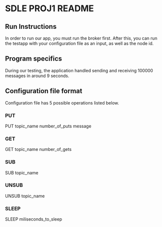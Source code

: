 # SDLE PROJ1 README 

## Run Instructions
In order to run our app, you must run the broker first. After this, you can run the testapp with your configuration file as an input, as well as the node id.

## Program specifics

During our testing, the application handled sending and receiving 100000 messages in around 9 seconds.

## Configuration file format
Configuration file has 5 possible operations listed below.

### PUT
PUT topic_name number_of_puts message

### GET
GET topic_name number_of_gets

### SUB
SUB topic_name

### UNSUB
UNSUB topic_name

### SLEEP
SLEEP miliseconds_to_sleep

